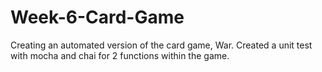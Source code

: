 # Week-6-Card-Game
Creating an automated version of the card game, War.
Created a unit test with mocha and chai for 2 functions within the game.
